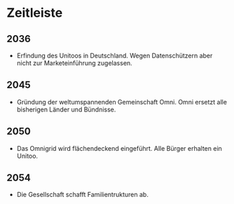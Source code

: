 # Zeitleiste

## 2036
- Erfindung des Unitoos in Deutschland. Wegen Datenschützern aber nicht zur Marketeinführung zugelassen.

## 2045
- Gründung der weltumspannenden Gemeinschaft Omni. Omni ersetzt alle bisherigen Länder und Bündnisse.

## 2050
- Das Omnigrid wird flächendeckend eingeführt. Alle Bürger erhalten ein Unitoo.

## 2054
- Die Gesellschaft schafft Familientrukturen ab.

